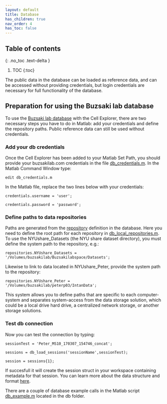 ```yaml
---
layout: default
title: Database
has_children: true
nav_order: 4
has_toc: false
---
```

## Table of contents
{: .no_toc .text-delta }

1. TOC
{:toc}

The public data in the database can be loaded as reference data, and can be accessed without providing credentials, but login credentials are necessary for full functionality of the database. 

## Preparation for using the Buzsaki lab database
To use the [Buzsaki lab database](https://buzsakilab.com/wp/database/) with the Cell Explorer, there are two necessary steps you have to do in Matlab: add your credentials and define the repository paths. Public reference data can still be used without credentials.

### Add your db credentials
Once the Cell Explorer has been added to your Matlab Set Path, you should provide your buzsakilab.com credentials in the file [db_credentials.m](https://github.com/petersenpeter/Cell-Explorer/blob/master/db/db_credentials.m). In the Matlab Command Window type:

`edit db_credentials.m`

In the Matlab file, replace the two lines below with your credentials:

`credentials.username = 'user';`

`credentials.password = 'password';`

### Define paths to data repositories
Paths are generated from the [repository](https://buzsakilab.com/wp/repositories/) definition in the database. Here you need to define the root path for each repository in [db_local_repositories.m](https://github.com/petersenpeter/Cell-Explorer/blob/master/db/db_local_repositories.m). To use the NYUshare_Datasets (the NYU share dataset directory), you must define the system path to the repository, e.g.:

`repositories.NYUshare_Datasets = '/Volumes/buzsakilab/Buzsakilabspace/Datasets';`

Likewise to link to data located in NYUshare_Peter, provide the system path to the repository:

`repositories.NYUshare_Peter = '/Volumes/buzsakilab/peterp03/IntanData';`

This system allows you to define paths that are specific to each computer-system and separates system-access from the data storage solution, which could be a local drive hard drive, a centralized network storage, or another storage solutions.

### Test db connection
Now you can test the connection by typing:

`sessionTest = 'Peter_MS10_170307_154746_concat';`

`sessions = db_load_sessions('sessionName',sessionTest);`

`session = sessions{1};`

If succesfull it will create the session struct in your workspace containing metadata for that session. You can learn more about the data structure and format [here](https://github.com/petersenpeter/Cell-Explorer/wiki/Running-the-cell-metrics-pipeline#data-structure-and-format).

There are a couple of database example calls in the Matlab script [db_example.m](https://github.com/petersenpeter/Cell-Explorer/blob/master/db/db_example.m) located in the db folder.
